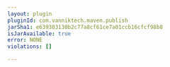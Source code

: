 ```yaml
---
layout: plugin
pluginId: com.vanniktech.maven.publish
jarSha1: e639303130b2c77a8cf61ce7a01ccb16cfcf98b8
isJarAvailable: true
error: NONE
violations: []

---
```

